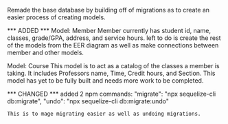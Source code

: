 Remade the base database by building off of migrations as to create an easier process of creating models. 

*** ADDED ***
Model: Member
    Member currently has student id, name, classes, grade/GPA, address, and service hours.
    left to do is create the rest of the models from the EER diagram as well as make connections between member and other models. 

Model: Course
    This model is to act as a catalog of the classes a member is taking. It includes Professors name, Time, Credit hours, and Section. This model has yet to be fully built and needs more work to be completed.

*** CHANGED ***
    added 2 npm commands:
    "migrate": "npx sequelize-cli db:migrate",
    "undo": "npx sequelize-cli db:migrate:undo"
    
    This is to mage migrating easier as well as undoing migrations. 